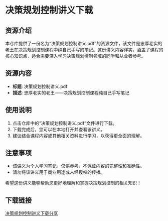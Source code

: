 # 决策规划控制讲义下载

## 资源介绍

本仓库提供了一份名为“决策规划控制讲义.pdf”的资源文件，该文件是忠厚老实的老王在决策规划控制课程中纯自己手写的笔记。这份讲义内容详实，涵盖了课程的核心知识点，适合需要深入学习决策规划控制领域的同学和从业者参考。

## 资源内容

- **标题**: 决策规划控制讲义.pdf
- **描述**: 忠厚老实的老王——决策规划控制课程纯自己手写笔记

## 使用说明

1. 点击仓库中的“决策规划控制讲义.pdf”文件进行下载。
2. 下载完成后，您可以在本地打开并查看该讲义。
3. 建议结合课程内容或其他相关资料进行学习，以获得更全面的理解。

## 注意事项

- 该讲义为个人学习笔记，仅供参考，不保证内容的完整性和准确性。
- 请勿将该讲义用于商业用途或未经授权的传播。

希望这份讲义能够帮助您更好地理解和掌握决策规划控制的相关知识！

## 下载链接

[决策规划控制讲义下载分享](https://pan.quark.cn/s/658aad4f5847)
